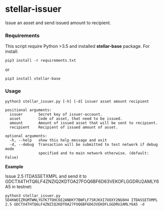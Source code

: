 # stellar-issuer
Issue an asset and send issued amount to recipient.

### Requirements
This script require Python >3.5 and installed __stellar-base__ package.
For install: 

```pip3 install -r requirements.txt``` 

or 

```pip3 install stellar-base```

### Usage
``` 
python3 stellar_issuer.py [-h] [-d] issuer asset amount recipient
```

```
positional arguments:
  issuer       Secret key of issuer-account.
  asset        Code of asset, that need to be issued.
  amount       Amount of issued asset that will be sent to recipient.
  recipient    Recipient of issued amount of asset.

optional arguments:
  -h, --help   show this help message and exit
  -d, --debug  Transaction will be submitted to test network if debug mode
               specified and to main network otherwise. (default: False)
```

__Example__

Issue 2.5 ITDASSETXMPL and send it to GDCTX4THTQ6LF4ZNZIQ2KDTOA27FOQ6BF6D63VEKOFLGGDRU2AMLY6A5 in testnet:

```python3 stellar_issuer.py SD4KWOIZRGMTWNLYGTK7TOHC6E2ANDKY7BWFLF7SRJKXI7UOXY2NG6H4 ITDASSETXMPL 2.5 GDCTX4THTQ6LF4ZNZIQ2KDTOA27FOQ6BF6D63VEKOFLGGDRU2AMLY6A5 -d```